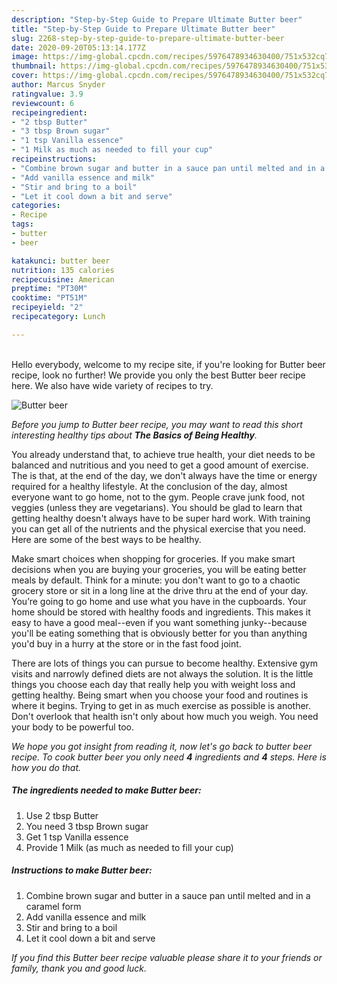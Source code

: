 ```yaml
---
description: "Step-by-Step Guide to Prepare Ultimate Butter beer"
title: "Step-by-Step Guide to Prepare Ultimate Butter beer"
slug: 2268-step-by-step-guide-to-prepare-ultimate-butter-beer
date: 2020-09-20T05:13:14.177Z
image: https://img-global.cpcdn.com/recipes/5976478934630400/751x532cq70/butter-beer-recipe-main-photo.jpg
thumbnail: https://img-global.cpcdn.com/recipes/5976478934630400/751x532cq70/butter-beer-recipe-main-photo.jpg
cover: https://img-global.cpcdn.com/recipes/5976478934630400/751x532cq70/butter-beer-recipe-main-photo.jpg
author: Marcus Snyder
ratingvalue: 3.9
reviewcount: 6
recipeingredient:
- "2 tbsp Butter"
- "3 tbsp Brown sugar"
- "1 tsp Vanilla essence"
- "1 Milk as much as needed to fill your cup"
recipeinstructions:
- "Combine brown sugar and butter in a sauce pan until melted and in a caramel form"
- "Add vanilla essence and milk"
- "Stir and bring to a boil"
- "Let it cool down a bit and serve"
categories:
- Recipe
tags:
- butter
- beer

katakunci: butter beer 
nutrition: 135 calories
recipecuisine: American
preptime: "PT30M"
cooktime: "PT51M"
recipeyield: "2"
recipecategory: Lunch

---
```

<br>
Hello everybody, welcome to my recipe site, if you're looking for Butter beer recipe, look no further! We provide you only the best Butter beer recipe here. We also have wide variety of recipes to try.
<br>


![Butter beer](https://img-global.cpcdn.com/recipes/5976478934630400/751x532cq70/butter-beer-recipe-main-photo.jpg)

<i>Before you jump to Butter beer recipe, you may want to read this short interesting healthy tips about <strong>The Basics of Being Healthy</strong>.</i>

You already understand that, to achieve true health, your diet needs to be balanced and nutritious and you need to get a good amount of exercise. The  is that, at the end of the day, we don't always have the time or energy required for a healthy lifestyle. At the conclusion of the day, almost everyone want to go home, not to the gym. People crave junk food, not veggies (unless they are vegetarians). You should be glad to learn that getting healthy doesn't always have to be super hard work. With training you can get all of the nutrients and the physical exercise that you need. Here are some of the best ways to be healthy.

Make smart choices when shopping for groceries. If you make smart decisions when you are buying your groceries, you will be eating better meals by default. Think for a minute: you don't want to go to a chaotic grocery store or sit in a long line at the drive thru at the end of your day. You’re going to go home and use what you have in the cupboards. Your home should be stored with healthy foods and ingredients. This makes it easy to have a good meal--even if you want something junky--because you'll be eating something that is obviously better for you than anything you'd buy in a hurry at the store or in the fast food joint.

There are lots of things you can pursue to become healthy. Extensive gym visits and narrowly defined diets are not always the solution. It is the little things you choose each day that really help you with weight loss and getting healthy. Being smart when you choose your food and routines is where it begins. Trying to get in as much exercise as possible is another. Don't overlook that health isn't only about how much you weigh. You need your body to be powerful too. 


<i>We hope you got insight from reading it, now let's go back to butter beer recipe. To cook butter beer you only need <strong>4</strong> ingredients and <strong>4</strong> steps. Here is how you do that.
</i>

##### The ingredients needed to make Butter beer:

1. Use 2 tbsp Butter
1. You need 3 tbsp Brown sugar
1. Get 1 tsp Vanilla essence
1. Provide 1 Milk (as much as needed to fill your cup)


##### Instructions to make Butter beer:

1. Combine brown sugar and butter in a sauce pan until melted and in a caramel form
1. Add vanilla essence and milk
1. Stir and bring to a boil
1. Let it cool down a bit and serve


<i>If you find this Butter beer recipe valuable please share it to your friends or family, thank you and good luck.</i>
